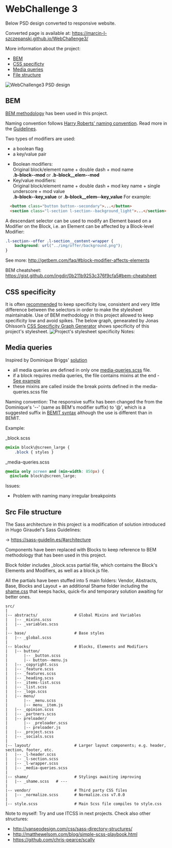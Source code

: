 # WebChallenge 3

Below PSD design converted to responsive website.

Converted page is available at: https://marcin-l-szczepanski.github.io/WebChallenge3/

More information about the project:
* [BEM](#bem)
* [CSS specificty](#css-specificity)
* [Media queries](#media-queries)
* [File structure](#file-structure)


![WebChallenge3 PSD design](https://github.com/Marcin-L-Szczepanski/WebChallenge3/blob/master/resources/3.jpg)

## BEM

[BEM methodology](https://en.bem.info) has been used in this project.

Naming convention follows [Harry Roberts' naming convention](https://en.bem.info/toolbox/sdk/bem-naming/#harry-roberts-naming-convention).
Read more in the [Guidelines](https://cssguidelin.es/#bem-like-naming).

Two types of modifiers are used:
 - a boolean flag
 - a key/value pair
 
  * Boolean modifiers:<br>
    Original block/element name + double dash + mod name<br>
    **.b-block--mod** or **.b-block__elem--mod**
  * Key/value modifiers:<br>
    Original block/element name + double dash + mod key name + single underscore + mod value<br>
    **.b-block--key_value** or **.b-block__elem--key_value**
For example:
```html
  <button class="button button--secondary">...</button>
  <section class="l-section l-section--background_light">...</section>
```

A descendant selector can be used to modify an Element based on a Modifier on the Block, i.e.
an Element can be affected by a Block-level Modifier:
```css
.l-section--offer .l-section__content-wrapper {
    background: url("../img/offer/background.png");
}
```
See more: http://getbem.com/faq/#block-modifier-affects-elements

BEM cheatsheet: https://gist.github.com/ingdir/0b211b9253c376f9cfa5#bem-cheatsheet

## CSS specificity

It is often [recommended](https://csswizardry.com/2014/10/the-specificity-graph/) to keep specificity low, consistent and very little difference between the selectors in order to make the stylesheet maintainable.
Use of BEM methodology in this project allowed to keep specificity low and avoid spikes.
The below graph, genearated by Jonas Ohlsson’s [CSS Specificity Graph Generator](https://jonassebastianohlsson.com/specificity-graph/) shows specificity of this project's stylesheet.
![Project's stylesheet specificity](https://github.com/Marcin-L-Szczepanski/WebChallenge3/blob/master/resources/specificity.png)
Notes: 

## Media queries
Inspired by Dominique Briggs' [solution](https://medium.com/front-end-developers/the-solution-to-media-queries-in-sass-5493ebe16844)

- all media queries are defined in only one [media-queries.scss](/src/layout/_media-queries.scss) file.
- if a block requires media queries, the file contains mixins at the end - [See example](https://github.com/Marcin-L-Szczepanski/WebChallenge3/blob/4fae64fdc17e7642bb09bd768c4aabda160cfb3f/src/layout/l-wrapper/_l-wrapper.scss#L51)
- these mixins are called inside the break points defined in the media-queries.scss file

Naming convention:
The responsive suffix has been changed the from the Dominique's '--' (same as BEM's modifier suffix) to '@', which is a suggested suffix in [BEMIT syntax](https://csswizardry.com/2015/08/bemit-taking-the-bem-naming-convention-a-step-further/) although the use is different than in BEMIT.

Example: 

_block.scss
```css
@mixin block\@screen_large {
    .block { styles }
```
_media-queries.scss
```css
@media only screen and (min-width: 850px) {
  @include block\@screen_large;
```

Issues: 
- Problem with naming many irregular breakpoints



## Src File structure

The Sass architecture in this project is a modification of solution introduced in Hugo Giraudel's Sass Guidelines:

-> https://sass-guidelin.es/#architecture

Components have been replaced with Blocks to keep reference to BEM methodology that has been used in this project.

Block folder includes _block.scss partial file, which contains the Block's Elements and Modifiers, as well as a block.js file.

All the partials have been stuffed into 5 main folders: Vendor, Abstracts, Base, Blocks and Layout + an additional Shame folder including the [shame.css](https://csswizardry.com/2013/04/shame-css/) that keeps hacks, quick-fix and temporary solution awaiting for better ones.


```
src/
|
|-- abstracts/                # Global Mixins and Variables
|   |-- _mixins.scss
|   |-- _variables.scss
|
|-- base/                     # Base styles
|   |-- _global.scss
|
|-- blocks/                   # Blocks, Elements and Modifiers
|   |-- button/
|       |-- _button.scss
|       |-- button--menu.js
|   |-- _copyright.scss
|   |-- _feature.scss
|   |-- _features.scss
|   |-- _heading.scss
|   |-- _items-list.scss
|   |-- _list.scss
|   |-- _logo.scss
|   |-- menu/
|       |-- _menu.scss
|       |-- menu__item.js
|   |-- _opinion.scss
|   |-- _partners.scss
|   |-- preloader/
|       |-- _preloader.scss
|       |-- preloader.js
|   |-- _project.scss
|   |-- _socials.scss
|
|-- layout/                   # Larger layout components; e.g. header, section, footer, etc.
|   |-- _l-header.scss
|   |-- _l-section.scss
|   |-- _l-wrapper.scss
|   |-- _media-queries.scss
|
|-- shame/                    # Stylings awaiting improving
|   |-- _shame.scss   # ---
|
|-- vendor/                   # Third party CSS files
|   |-- _normalize.scss       # Normalize.css v7.0.0
|
|-- style.scss                # Main Scss file compiles to style.css

```

Note to myself: Try and use ITCSS in next projects.
Check also other structures: 
- http://vanseodesign.com/css/sass-directory-structures/
- http://matthewelsom.com/blog/simple-scss-playbook.html
- https://github.com/chris-pearce/scally